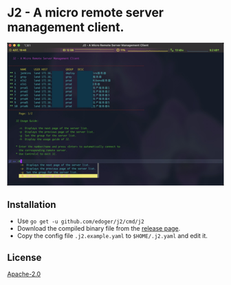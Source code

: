 # J2 - A micro remote server management client. #

[![demo](img.jpg)](https://github.com/edoger/j2)

## Installation ##

- Use ``` go get -u github.com/edoger/j2/cmd/j2 ```
- Download the compiled binary file from the [release page](https://github.com/edoger/j2/releases).
- Copy the config file ``` .j2.example.yaml ``` to ``` $HOME/.j2.yaml ``` and edit it.

## License ##

[Apache-2.0](http://www.apache.org/licenses/LICENSE-2.0)
